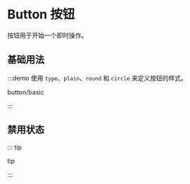 # Button 按钮

按钮用于开始一个即时操作。

## 基础用法

:::demo 使用 `type`、`plain`、`round` 和 `circle` 来定义按钮的样式。

button/basic

:::

## 禁用状态

::: tip

tip

:::
